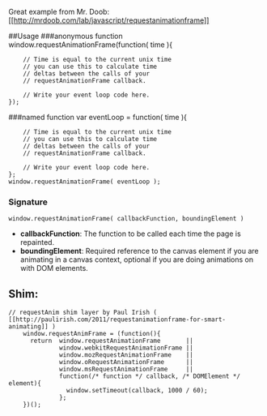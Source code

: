 Great example from Mr. Doob: [[http://mrdoob.com/lab/javascript/requestanimationframe]]

##Usage
###anonymous function
    window.requestAnimationFrame(function( time ){

    	// Time is equal to the current unix time
    	// you can use this to calculate time
    	// deltas between the calls of your
    	// requestAnimationFrame callback.
    	
    	// Write your event loop code here.
    });

###named function
    var eventLoop = function( time ){

    	// Time is equal to the current unix time
    	// you can use this to calculate time
    	// deltas between the calls of your
    	// requestAnimationFrame callback.
    	
    	// Write your event loop code here.
    };
    window.requestAnimationFrame( eventLoop );

### Signature
    window.requestAnimationFrame( callbackFunction, boundingElement )

* **callbackFunction**: The function to be called each time the page is repainted.
* **boundingElement**: Required reference to the canvas element if you are animating in a canvas context, optional if you are doing animations on with DOM elements.

## Shim:
    // requestAnim shim layer by Paul Irish ( [[http://paulirish.com/2011/requestanimationframe-for-smart-animating]] )
        window.requestAnimFrame = (function(){
          return  window.requestAnimationFrame       || 
                  window.webkitRequestAnimationFrame || 
                  window.mozRequestAnimationFrame    || 
                  window.oRequestAnimationFrame      || 
                  window.msRequestAnimationFrame     || 
                  function(/* function */ callback, /* DOMElement */ element){
                    window.setTimeout(callback, 1000 / 60);
                  };
        })();
